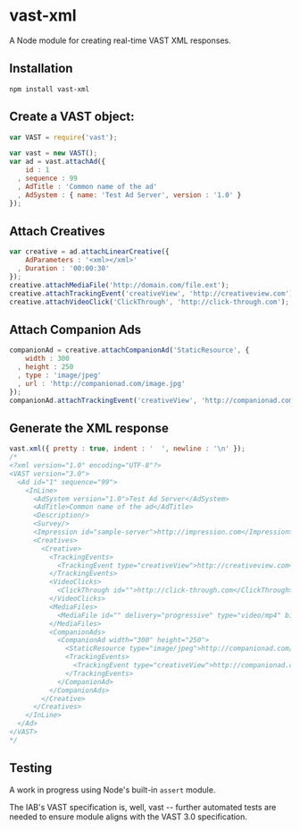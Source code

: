 # vast-xml
A Node module for creating real-time VAST XML responses.

Installation
---
```
npm install vast-xml
```

Create a VAST object:
---
```javascript
var VAST = require('vast');

var vast = new VAST();
var ad = vast.attachAd({ 
    id : 1
  , sequence : 99
  , AdTitle : 'Common name of the ad'
  , AdSystem : { name: 'Test Ad Server', version : '1.0' }
});
```

Attach Creatives
---
```javascript
var creative = ad.attachLinearCreative({
    AdParameters : '<xml></xml>'
  , Duration : '00:00:30'
});
creative.attachMediaFile('http://domain.com/file.ext');
creative.attachTrackingEvent('creativeView', 'http://creativeview.com');
creative.attachVideoClick('ClickThrough', 'http://click-through.com');
```

Attach Companion Ads
---
```javascript
companionAd = creative.attachCompanionAd('StaticResource', {
    width : 300
  , height : 250
  , type : 'image/jpeg'
  , url : 'http://companionad.com/image.jpg'
});
companionAd.attachTrackingEvent('creativeView', 'http://companionad.com/creativeView');
```

Generate the XML response
---
```javascript
vast.xml({ pretty : true, indent : '  ', newline : '\n' });
/*
<?xml version="1.0" encoding="UTF-8"?>
<VAST version="3.0">
  <Ad id="1" sequence="99">
    <InLine>
      <AdSystem version="1.0">Test Ad Server</AdSystem>
      <AdTitle>Common name of the ad</AdTitle>
      <Description/>
      <Survey/>
      <Impression id="sample-server">http://impression.com</Impression>
      <Creatives>
        <Creative>
          <TrackingEvents>
            <TrackingEvent type="creativeView">http://creativeview.com</TrackingEvent>
          </TrackingEvents>
          <VideoClicks>
            <ClickThrough id="">http://click-through.com</ClickThrough>
          </VideoClicks>
          <MediaFiles>
            <MediaFile id="" delivery="progressive" type="video/mp4" bitrate="320" minBitrate="" maxBitrate="" width="640" height="360" scalable="true" maintainAspectRatio="true" codec="" apiFramework="">http://domain.com/file.ext</MediaFile>
          </MediaFiles>
          <CompanionAds>
            <CompanionAd width="300" height="250">
              <StaticResource type="image/jpeg">http://companionad.com/image.jpg</StaticResource>
              <TrackingEvents>
                <TrackingEvent type="creativeView">http://companionad.com/creativeView</TrackingEvent>
              </TrackingEvents>
            </CompanionAd>
          </CompanionAds>
        </Creative>
      </Creatives>
    </InLine>
  </Ad>
</VAST>
*/
```

Testing
---
A work in progress using Node's built-in `assert` module. 

The IAB's VAST specification is, well, vast -- further automated tests are needed to ensure module aligns with the VAST 3.0 specification.